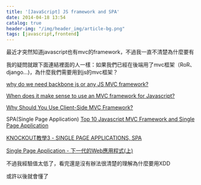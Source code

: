 ```yaml
---
title: '[JavaScript] JS framework and SPA'
date: 2014-04-18 13:54
catalog: true
header-img: "/img/header_img/article-bg.png"
tags: [javascript,frontend]
---
```

最近才突然知道javascript也有mvc的framework，不過我一直不清楚為什麼要有

我的疑問就跟下面連結裡面的人一樣：如果我們已經在後端用了mvc框架（RoR、django...)，為什麼我們需要用到js的mvc框架？

[why do we need backbone js or any JS MVC framework?](http://stackoverflow.com/questions/13838395/why-do-we-need-backbone-js-or-any-js-mvc-framework)

[When does it make sense to use an MVC framework for Javascript?](http://www.quora.com/JavaScript-Frameworks/When-does-it-make-sense-to-use-an-MVC-framework-for-Javascript)

[Why Should You Use Client-Side MVC Framework?](http://jster.net/blog/why-should-you-use-client-side-mvc-framework#.U1C6EOaSzwY)

SPA(Single Page Application)
[Top 10 Javascript MVC Framework and Single Page Application](http://kiwi-grid.blogspot.tw/2012/07/top-10-javascript-mvc-framework-and.html)

[KNOCKOUT教學3 - SINGLE PAGE APPLICATIONS, SPA](http://blog.kkbruce.net/2012/09/knockout-chinese-tutorial3-Single-Page-Applications-SPA.html#.U1DBp-aSzwY)

[Single Page Application - 下一代的Web應用程式(上)](http://www.tsima.org.tw/wiki/dian-zi-qi-kan/2007nian10yue-hao/single-page-application---xia-yi-dai-deweb-ying-yong-cheng-shi-shang)



不過我經驗值太低了，看完還是沒有辦法很清楚的理解為什麼要用XDD

或許以後就會懂了